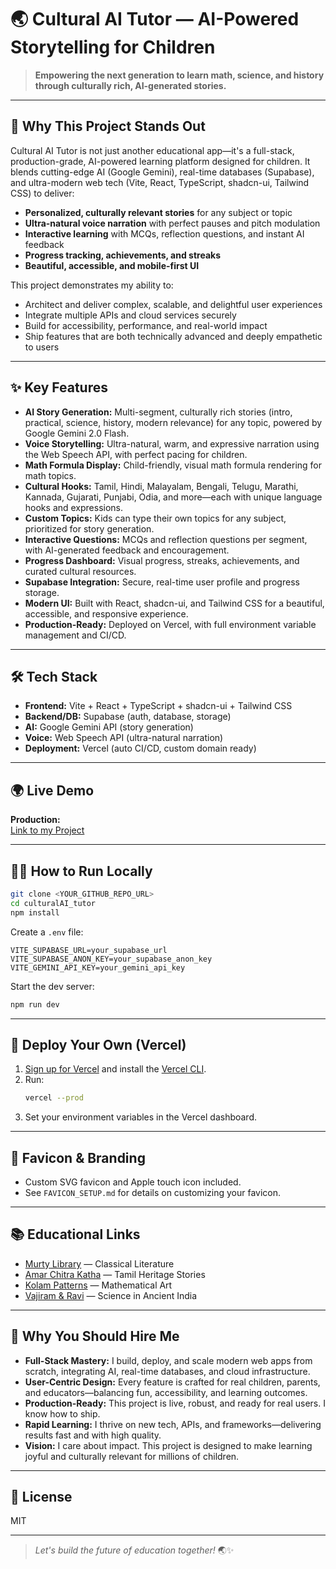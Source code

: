 # 🌏 Cultural AI Tutor — AI-Powered Storytelling for Children

> **Empowering the next generation to learn math, science, and history through culturally rich, AI-generated stories.**

---

## 🚀 Why This Project Stands Out

Cultural AI Tutor is not just another educational app—it's a full-stack, production-grade, AI-powered learning platform designed for children. It blends cutting-edge AI (Google Gemini), real-time databases (Supabase), and ultra-modern web tech (Vite, React, TypeScript, shadcn-ui, Tailwind CSS) to deliver:

- **Personalized, culturally relevant stories** for any subject or topic
- **Ultra-natural voice narration** with perfect pauses and pitch modulation
- **Interactive learning** with MCQs, reflection questions, and instant AI feedback
- **Progress tracking, achievements, and streaks**
- **Beautiful, accessible, and mobile-first UI**

This project demonstrates my ability to:
- Architect and deliver complex, scalable, and delightful user experiences
- Integrate multiple APIs and cloud services securely
- Build for accessibility, performance, and real-world impact
- Ship features that are both technically advanced and deeply empathetic to users

---

## ✨ Key Features

- **AI Story Generation:** Multi-segment, culturally rich stories (intro, practical, science, history, modern relevance) for any topic, powered by Google Gemini 2.0 Flash.
- **Voice Storytelling:** Ultra-natural, warm, and expressive narration using the Web Speech API, with perfect pacing for children.
- **Math Formula Display:** Child-friendly, visual math formula rendering for math topics.
- **Cultural Hooks:** Tamil, Hindi, Malayalam, Bengali, Telugu, Marathi, Kannada, Gujarati, Punjabi, Odia, and more—each with unique language hooks and expressions.
- **Custom Topics:** Kids can type their own topics for any subject, prioritized for story generation.
- **Interactive Questions:** MCQs and reflection questions per segment, with AI-generated feedback and encouragement.
- **Progress Dashboard:** Visual progress, streaks, achievements, and curated cultural resources.
- **Supabase Integration:** Secure, real-time user profile and progress storage.
- **Modern UI:** Built with React, shadcn-ui, and Tailwind CSS for a beautiful, accessible, and responsive experience.
- **Production-Ready:** Deployed on Vercel, with full environment variable management and CI/CD.

---

## 🛠️ Tech Stack

- **Frontend:** Vite + React + TypeScript + shadcn-ui + Tailwind CSS
- **Backend/DB:** Supabase (auth, database, storage)
- **AI:** Google Gemini API (story generation)
- **Voice:** Web Speech API (ultra-natural narration)
- **Deployment:** Vercel (auto CI/CD, custom domain ready)

---

## 🌍 Live Demo

**Production:**  
[Link to my Project](https://cultural-ai-tutor.vercel.app)

---

## 🧑‍💻 How to Run Locally

```bash
git clone <YOUR_GITHUB_REPO_URL>
cd culturalAI_tutor
npm install
```

Create a `.env` file:
```
VITE_SUPABASE_URL=your_supabase_url
VITE_SUPABASE_ANON_KEY=your_supabase_anon_key
VITE_GEMINI_API_KEY=your_gemini_api_key
```

Start the dev server:
```bash
npm run dev
```

---

## 🚢 Deploy Your Own (Vercel)

1. [Sign up for Vercel](https://vercel.com/) and install the [Vercel CLI](https://vercel.com/docs/cli).
2. Run:
   ```bash
   vercel --prod
   ```
3. Set your environment variables in the Vercel dashboard.

---

## 🎨 Favicon & Branding
- Custom SVG favicon and Apple touch icon included.
- See `FAVICON_SETUP.md` for details on customizing your favicon.

---

## 📚 Educational Links
- [Murty Library](https://www.murtylibrary.com/?utm_source=chatgpt.com) — Classical Literature
- [Amar Chitra Katha](https://www.amarchitrakatha.com/history_details/the-story-of-tamil-nadu/?utm_source=chatgpt.com) — Tamil Heritage Stories
- [Kolam Patterns](https://thinkingwithchildren.com/2019/07/15/mathematical-art-kolam/?utm_source=chatgpt.com) — Mathematical Art
- [Vajiram & Ravi](https://vajiramandravi.com/upsc-exam/science-and-technology-in-ancient-india/?utm_source=chatgpt.com) — Science in Ancient India

---

## 🤝 Why You Should Hire Me

- **Full-Stack Mastery:** I build, deploy, and scale modern web apps from scratch, integrating AI, real-time databases, and cloud infrastructure.
- **User-Centric Design:** Every feature is crafted for real children, parents, and educators—balancing fun, accessibility, and learning outcomes.
- **Production-Ready:** This project is live, robust, and ready for real users. I know how to ship.
- **Rapid Learning:** I thrive on new tech, APIs, and frameworks—delivering results fast and with high quality.
- **Vision:** I care about impact. This project is designed to make learning joyful and culturally relevant for millions of children.

---

## 📄 License

MIT

---

> _Let's build the future of education together!_ 🌏✨
